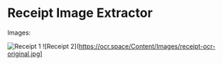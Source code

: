 # Receipt Image Extractor

Images:

![Receipt 1](https://templates.mediamodifier.com/645124ff36ed2f5227cbf871/supermarket-receipt-template.jpg)
![Receipt 2](https://ocr.space/Content/Images/receipt-ocr-original.jpg]
